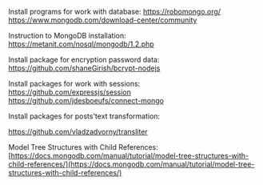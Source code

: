 Install programs for work with database:
https://robomongo.org/
https://www.mongodb.com/download-center/community

Instruction to MongoDB installation: https://metanit.com/nosql/mongodb/1.2.php

Install package for encryption password data:
https://github.com/shaneGirish/bcrypt-nodejs

Install packages for work with sessions:
https://github.com/expressjs/session
https://github.com/jdesboeufs/connect-mongo

<!-- Install post's editor:
https://github.com/yabwe/medium-editor -->

Install packages for posts'text transformation:
<!-- https://github.com/domchristie/turndown
https://github.com/talha-asad/mongoose-url-slugs -->
https://github.com/vladzadvorny/transliter

Model Tree Structures with Child References: [https://docs.mongodb.com/manual/tutorial/model-tree-structures-with-child-references/](https://docs.mongodb.com/manual/tutorial/model-tree-structures-with-child-references/)
